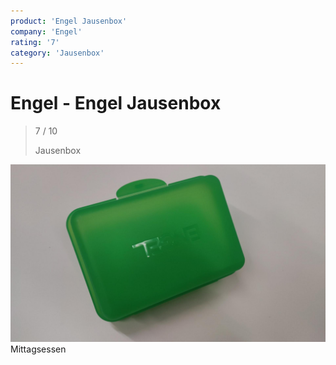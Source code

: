 ```yaml
---
product: 'Engel Jausenbox'
company: 'Engel'
rating: '7'
category: 'Jausenbox'
---
```


# Engel - Engel Jausenbox
>
> 7 / 10
>
> Jausenbox

![Engel Jausenbox](assets\engel-engel-jausenbox-6db07729-da4c-47f3-92d4-36be74df4a33.jpg)
Mittagsessen
